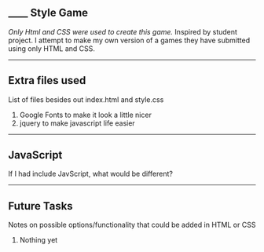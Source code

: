 ## ____ Style Game ##
*Only Html and CSS were used to create this game.*
Inspired by student project. I attempt to make my own version of a games they have submitted using only HTML and CSS.
 
---

## Extra files used
List of files besides out index.html and style.css
1. Google Fonts to make it look a little nicer
2. jquery to make javascript life easier

---

## JavaScript
If I had include JavScript, what would be different?


---

## Future Tasks ##
Notes on possible options/functionality that could be added in HTML or CSS

1. Nothing yet
